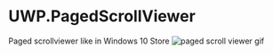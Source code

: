 # UWP.PagedScrollViewer
Paged scrollviewer like in Windows 10 Store
![paged scroll viewer gif](https://github.com/artemvalieiev/UWP.PagedScrollViewer/blob/master/PagedScrollViewer.gif)
